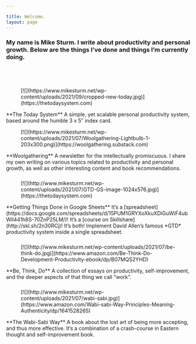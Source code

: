 ```yaml
---

title: Welcome.
layout: page
---
```


### My name is Mike Sturm. I write about productivity and personal growth. Below are the things I’ve done and things I’m currently doing.

<div aria-hidden="true" class="wp-block-spacer" style="height:42px"></div><div class="wp-block-group alignwide"><div class="wp-block-group__inner-container is-layout-constrained wp-block-group-is-layout-constrained"><div class="wp-block-media-text alignwide is-stacked-on-mobile" style="grid-template-columns:17% auto"><figure class="wp-block-media-text__media">[![](https://www.mikesturm.net/wp-content/uploads/2021/09/cropped-new-today.jpg)](https://thetodaysystem.com)</figure><div class="wp-block-media-text__content">**The Today System**  
A simple, yet scalable personal productivity system, based around the humble 3 x 5″ index card.

</div></div></div></div><div class="wp-block-group alignwide"><div class="wp-block-group__inner-container is-layout-constrained wp-block-group-is-layout-constrained"><div class="wp-block-media-text alignwide is-stacked-on-mobile" style="grid-template-columns:15% auto"><figure class="wp-block-media-text__media">[![](https://www.mikesturm.net/wp-content/uploads/2021/07/Woolgathering-Lightbulb-1-203x300.png)](https://woolgathering.substack.com)</figure><div class="wp-block-media-text__content">**Woolgathering**  
 A newsletter for the intellectually promiscuous. I share my own writing on various topics related to productivity and personal growth, as well as other interesting content and book recommendations.

</div></div></div></div><div aria-hidden="true" class="wp-block-spacer" style="height:10px"></div><div class="wp-block-media-text alignwide is-stacked-on-mobile" style="grid-template-columns:22% auto"><figure class="wp-block-media-text__media">[![](http://www.mikesturm.net/wp-content/uploads/2021/07/GTD-GS-image-1024x576.jpg)](https://thetodaysystem.com)</figure><div class="wp-block-media-text__content"> **Getting Things Done in Google Sheets**   
It’s a [spreadsheet](https://docs.google.com/spreadsheets/d/15PUM1GRYXoXkuXDiGuWiF4ubWll441h8S-70ZnP25LM/)!   
It’s a [course on Skillshare](http://skl.sh/2n30RCj)! It’s both!   
Implement David Allen’s famous *GTD* productivity system inside a single spreadsheet.

</div></div><div aria-hidden="true" class="wp-block-spacer" style="height:10px"></div><div class="wp-block-group alignwide"><div class="wp-block-group__inner-container is-layout-constrained wp-block-group-is-layout-constrained"><div class="wp-block-media-text alignwide is-stacked-on-mobile" style="grid-template-columns:15% auto"><figure class="wp-block-media-text__media">[![](http://www.mikesturm.net/wp-content/uploads/2021/07/be-think-do.jpg)](https://www.amazon.com/Be-Think-Do-Development-Productivity-ebook/dp/B07MQS2YHD)</figure><div class="wp-block-media-text__content">**Be, Think, Do**  
A collection of essays on productivity, self-improvement, and the deeper aspects of that thing we call “work”.

</div></div></div></div><div aria-hidden="true" class="wp-block-spacer" style="height:10px"></div><div class="wp-block-media-text alignwide is-stacked-on-mobile" style="grid-template-columns:15% auto"><figure class="wp-block-media-text__media">[![](http://www.mikesturm.net/wp-content/uploads/2021/07/wabi-sabi.jpg)](https://www.amazon.com/Wabi-sabi-Way-Principles-Meaning-Authenticity/dp/1641528265)</figure><div class="wp-block-media-text__content">**The Wabi-Sabi Way**  
A book about the lost art of being more accepting, and thus more effective. It’s a combination of a crash-course in Eastern thought and self-improvement book.

</div></div>
